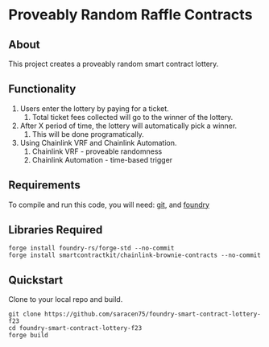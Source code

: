 # Proveably Random Raffle Contracts

## About

This project creates a proveably random smart contract lottery.

## Functionality

1. Users enter the lottery by paying for a ticket.
    1. Total ticket fees collected will go to the winner of the lottery.
2. After X period of time, the lottery will automatically pick a winner.
    1. This will be done programatically.
3. Using Chainlink VRF and Chainlink Automation.
    1. Chainlink VRF - proveable randomness
    2. Chainlink Automation - time-based trigger

## Requirements

To compile and run this code, you will need:
[git](https://git-scm.com/book/en/v2/Getting-Started-Installing-Git), and
[foundry](https://getfoundry.sh/)

## Libraries Required

```
forge install foundry-rs/forge-std --no-commit
forge install smartcontractkit/chainlink-brownie-contracts --no-commit

```
## Quickstart

Clone to your local repo and build.
```
git clone https://github.com/saracen75/foundry-smart-contract-lottery-f23
cd foundry-smart-contract-lottery-f23
forge build
```